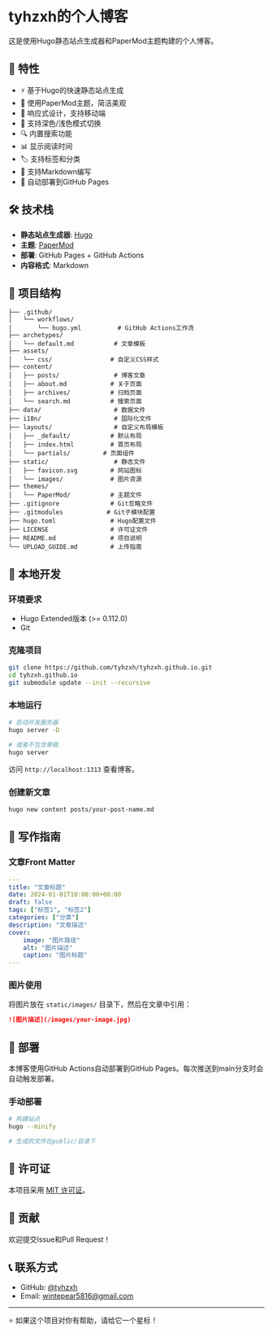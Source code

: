 # tyhzxh的个人博客

这是使用Hugo静态站点生成器和PaperMod主题构建的个人博客。

## 🚀 特性

- ⚡ 基于Hugo的快速静态站点生成
- 🎨 使用PaperMod主题，简洁美观
- 📱 响应式设计，支持移动端
- 🌙 支持深色/浅色模式切换
- 🔍 内置搜索功能
- 📊 显示阅读时间
- 🏷️ 支持标签和分类
- 📝 支持Markdown编写
- 🚀 自动部署到GitHub Pages

## 🛠️ 技术栈

- **静态站点生成器**: [Hugo](https://gohugo.io/)
- **主题**: [PaperMod](https://github.com/adityatelange/hugo-PaperMod)
- **部署**: GitHub Pages + GitHub Actions
- **内容格式**: Markdown

## 📁 项目结构

```
├── .github/
│   └── workflows/
│       └── hugo.yml          # GitHub Actions工作流
├── archetypes/
│   └── default.md           # 文章模板
├── assets/
│   └── css/                # 自定义CSS样式
├── content/
│   ├── posts/               # 博客文章
│   ├── about.md            # 关于页面
│   ├── archives/           # 归档页面
│   └── search.md           # 搜索页面
├── data/                    # 数据文件
├── i18n/                    # 国际化文件
├── layouts/                 # 自定义布局模板
│   ├── _default/           # 默认布局
│   ├── index.html          # 首页布局
│   └── partials/         # 页面组件
├── static/                  # 静态文件
│   ├── favicon.svg         # 网站图标
│   └── images/             # 图片资源
├── themes/
│   └── PaperMod/           # 主题文件
├── .gitignore              # Git忽略文件
├── .gitmodules            # Git子模块配置
├── hugo.toml               # Hugo配置文件
├── LICENSE                 # 许可证文件
├── README.md               # 项目说明
└── UPLOAD_GUIDE.md         # 上传指南
```

## 🚀 本地开发

### 环境要求

- Hugo Extended版本 (>= 0.112.0)
- Git

### 克隆项目

```bash
git clone https://github.com/tyhzxh/tyhzxh.github.io.git
cd tyhzxh.github.io
git submodule update --init --recursive
```

### 本地运行

```bash
# 启动开发服务器
hugo server -D

# 或者不包含草稿
hugo server
```

访问 `http://localhost:1313` 查看博客。

### 创建新文章

```bash
hugo new content posts/your-post-name.md
```

## 📝 写作指南

### 文章Front Matter

```yaml
---
title: "文章标题"
date: 2024-01-01T10:00:00+08:00
draft: false
tags: ["标签1", "标签2"]
categories: ["分类"]
description: "文章描述"
cover:
    image: "图片路径"
    alt: "图片描述"
    caption: "图片标题"
---
```

### 图片使用

将图片放在 `static/images/` 目录下，然后在文章中引用：

```markdown
![图片描述](/images/your-image.jpg)
```

## 🚀 部署

本博客使用GitHub Actions自动部署到GitHub Pages。每次推送到main分支时会自动触发部署。

### 手动部署

```bash
# 构建站点
hugo --minify

# 生成的文件在public/目录下
```

## 📄 许可证

本项目采用 [MIT 许可证](LICENSE)。

## 🤝 贡献

欢迎提交Issue和Pull Request！

## 📞 联系方式

- GitHub: [@tyhzxh](https://github.com/tyhzxh)
- Email: wintepear5816@gmail.com

---

⭐ 如果这个项目对你有帮助，请给它一个星标！
